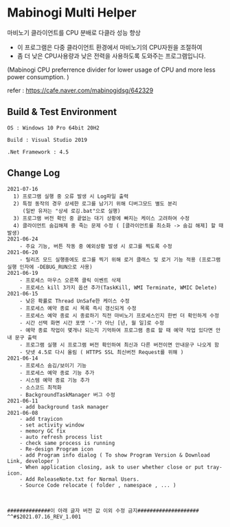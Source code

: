 # Mabinogi Multi Helper

마비노기 클라이언트를 CPU 분배로 다클라 성능 향상

- 이 프로그램은 다중 클라이언트 환경에서 마비노기의 CPU자원을 조절하여
- 좀 더 낮은 CPU사용량과 낮은 전력을 사용하도록 도와주는 프로그램입니다.

(Mabinogi CPU preferrence divider for lower usage of CPU and more less power consumption. )


refer : <https://cafe.naver.com/mabinogidsg/642329>

## Build & Test Environment

```Text
OS : Windows 10 Pro 64bit 20H2

Build : Visual Studio 2019

.Net Framework : 4.5
```

## Change Log


```Text
2021-07-16
  1) 프로그램 실행 중 오류 발생 시 Log파일 출력
  2) 특정 동작의 경우 상세한 로그를 남기기 위해 디버그모드 별도 분리
     (일반 유저는 "상세 로깅.bat"으로 실행)
  3) 프로그램 버전 확인 중 끝없는 대기 상황에 빠지는 케이스 고려하여 수정
  4) 클라이언트 숨김해제 중 죽는 문제 수정 ( [클라이언트를 최소화 -> 숨김 해제] 할 때 발생)
2021-06-24
    - 주요 기능, 버튼 작동 중 예외상황 발생 시 로그를 찍도록 수정
2021-06-20
    - 릴리즈 모드 실행중에도 로그를 찍기 위해 로거 클래스 및 로거 기능 적용 (프로그램 실행 인자에 -DEBUG_RUN으로 사용)
2021-06-19
    - 프로세스 마우스 오른쪽 클릭 이벤트 삭제
    - 프로세스 kill 3가지 옵션 추가(TaskKill, WMI Terminate, WMIC Delete)
2021-06-15
    - 낮은 확률로 Thread UnSafe한 케이스 수정
    - 프로세스 예약 종료 시 목록 즉시 갱신되게 수정
    - 프로세스 예약 종료 시 종료하기 직전 마비노기 프로세스인지 한번 더 확인하게 수정
    - 시간 선택 화면 시간 포맷 '-'가 아닌 [년, 월 일]로 수정
    - 예약 종료 작업이 몇개나 되는지 기억하여 프로그램 종료 할 때 예약 작업 있다면 안내 문구 출력
    - 프로그램 실행 시 프로그램 버전 확인하여 최신과 다른 버전이면 안내문구 나오게 함
    - 닷넷 4.5로 다시 올림 ( HTTPS SSL 최신버전 Request를 위해 )
2021-06-14
    - 프로세스 숨김/보이기 기능
    - 프로세스 예약 종료 기능 추가
    - 시스템 예약 종료 기능 추가
    - 소스코드 최적화
    - BackgroundTaskManager 버그 수정
2021-06-11
    - add background task manager
2021-06-08
    - add trayicon
    - set activity window
    - memory GC fix
    - auto refresh process list
    - check same process is running
    - Re-design Program icon
    - add Program info dialog ( To show Program Version & Download Link, developer )
    - When application closing, ask to user whether close or put tray-icon.
    - Add ReleaseNote.txt for Normal Users.
    - Source Code relocate ( folder , namespace , ... )
    
    
    
##############이 아래 글자 버전 값 이외 수정 금지####################    
^^#$2021.07.16_REV_1.001
    
```
